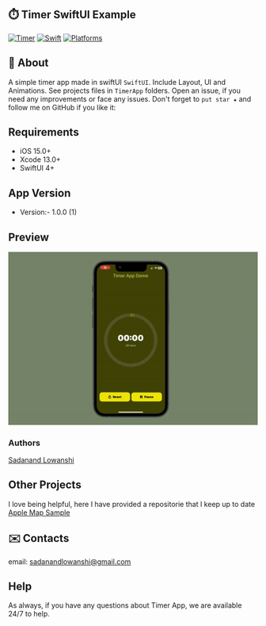 ## ⏱️ Timer SwiftUI Example
[![Timer](https://img.shields.io/badge/Timer-4BC51D.svg?style=flat)](https://github.com/luckyhexalitics/TimerApp)
[![Swift](https://img.shields.io/badge/SwiftUI-4_5-orange?style=flat)](https://img.shields.io/badge/SwiftUI-4_5-Orange?style=flat)
[![Platforms](https://img.shields.io/badge/Platforms-macOS_iOS_tvOS_iPad_visionOS-yellowgreen?style=flat)](https://img.shields.io/badge/Platforms-macOS_iOS_tvOS_iPad_visionOS-yellowgreen?style=flat)

## 📎 About

A simple timer app made in swiftUI `SwiftUI`. Include Layout, UI and Animations.
See projects files in `TimerApp` folders. Open an issue, if you need any improvements or face any issues.
Don't forget to `put star ★` and follow me on GitHub if you like it:

## Requirements
- iOS 15.0+
- Xcode 13.0+
- SwiftUI 4+

## App Version
- Version:- 1.0.0 (1)


## Preview
![ezgif com-resize](https://github.com/sadanand-lowanshi/SwiftUI-TimerApp/blob/main/Assets/demo.gif)


### Authors
[Sadanand Lowanshi](https://github.com/sadanand-lowanshi)

## Other Projects

I love being helpful, here I have provided a repositorie that I keep up to date [ Apple Map Sample](https://github.com/hexalitics/AppleMapsSample)


## ✉️ Contacts

email: sadanandlowanshi@gmail.com

## Help
As always, if you have any questions about Timer App, we are available 24/7 to help.

